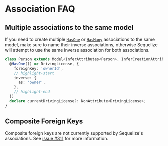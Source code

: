 # Association FAQ

## Multiple associations to the same model

If you need to create multiple [`HasOne`](./has-one.md) or [`HasMany`](./has-many.md) associations to the same model, make sure to name their inverse associations,
otherwise Sequelize will attempt to use the same inverse association for both associations.

```ts
class Person extends Model<InferAttributes<Person>, InferCreationAttributes<Person>> {
  @HasOne(() => DrivingLicense, {
    foreignKey: 'ownerId',
    // highlight-start
    inverse: {
      as: 'owner',
    },
    // highlight-end
  })
  declare currentDrivingLicense?: NonAttribute<DrivingLicense>;
}
```

## Composite Foreign Keys

Composite foreign keys are not currently supported by Sequelize's associations. See [issue #311](https://github.com/sequelize/sequelize/issues/311) for more information.
